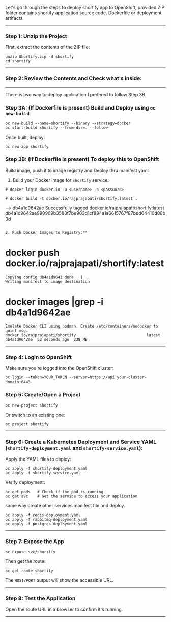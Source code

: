 Let's go through the steps to deploy shortify app to OpenShift, provided ZIP folder contains shortify application source code, Dockerfile or deployment artifacts.

---

###  Step 1: Unzip the Project

First, extract the contents of the ZIP file:

```
unzip Shortify.zip -d shortify
cd shortify
```
---

### Step 2: Review the Contents and Check what's inside:

---
There is two way to deploy application.I prefered to follow Step 3B.

### Step 3A: (If Dockerfile is present) Build and Deploy using `oc new-build`

```
oc new-build --name=shortify --binary --strategy=docker
oc start-build shortify --from-dir=. --follow
```

Once built, deploy:

```
oc new-app shortify
```

###  Step 3B: (If Dockerfile is present) To deploy this to OpenShift 

Build image, push it to image registry and Deploy thru manifest yaml

1. Build your Docker image for `shortify` service:

```
# docker login docker.io -u <username> -p <password>

# docker build -t docker.io/rajprajapati/shortify:latest .
```
--> db4a1d9642ae
Successfully tagged docker.io/rajprajapati/shortify:latest
db4a1d9642ae990969b3583f7be903d1cf894a1a6615767f87bdd64410d08b3d
```
	
2. Push Docker Images to Registry:**

```	
# docker push docker.io/rajprajapati/shortify:latest

```
Copying config db4a1d9642 done   |
Writing manifest to image destination
```
# docker images |grep -i db4a1d9642ae
```
Emulate Docker CLI using podman. Create /etc/containers/nodocker to quiet msg.
docker.io/rajprajapati/shortify                               latest        db4a1d9642ae  52 seconds ago  238 MB
```

---

### Step 4: Login to OpenShift

Make sure you're logged into the OpenShift cluster:

```
oc login --token=YOUR_TOKEN --server=https://api.your-cluster-domain:6443
```
### Step 5: Create/Open a Project

```
oc new-project shortify
```

Or switch to an existing one:

```
oc project shortify
```
---

### Step 6: Create a Kubernetes Deployment and Service YAML (`shortify-deployment.yaml` and `shortify-service.yaml`):

Apply the YAML files to deploy:

   ```
   oc apply -f shortify-deployment.yaml
   oc apply -f shortify-service.yaml
   ```

Verify deployment:

   ```
   oc get pods   # Check if the pod is running
   oc get svc    # Get the service to access your application
   ```

same way create other services manifest file and deploy.

```
oc apply -f redis-deployment.yaml
oc apply -f rabbitmq-deployment.yaml
oc apply -f postgres-deployment.yaml
```

---

### Step 7: Expose the App

```
oc expose svc/shortify
```

Then get the route:

```
oc get route shortify
```

The `HOST/PORT` output will show the accessible URL.

---

### Step 8: Test the Application

Open the route URL in a browser to confirm it's running.

---
